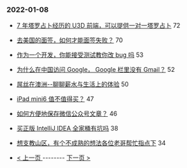### 2022-01-08 
- [7 年塔罗占卜经历的 U3D 前端，可以提供一对一塔罗占卜](https://www.v2ex.com/t/826948) 72
- [去美国的面签，如何才能面签失败？](https://www.v2ex.com/t/826977) 70
- [作为一个开发，你能接受测试教你改 bug 吗](https://www.v2ex.com/t/826909) 53
- [为什么在中国访问 Google， Google 栏里没有 Gmail？](https://www.v2ex.com/t/826929) 52
- [屌丝在澳洲--聊聊薪水与生活上的体验](https://www.v2ex.com/t/826954) 50
- [iPad mini6 值不值得买？](https://www.v2ex.com/t/826917) 47
- [如何方便地保存微信公众号文章？](https://www.v2ex.com/t/826953) 46
- [买正版 IntelliJ IDEA 全家桶有坑吗](https://www.v2ex.com/t/826908) 38
- [想支教山区，有个不成熟的想法各位老哥帮忙指点下](https://www.v2ex.com/t/826968) 34 

- [ < 上一页 ](https://github.com/able8/v2ex-hot-record/blob/master/2022-01-07.md) -------- [ 下一页 > ](https://github.com/able8/v2ex-hot-record/blob/master/2022-01-09.md)